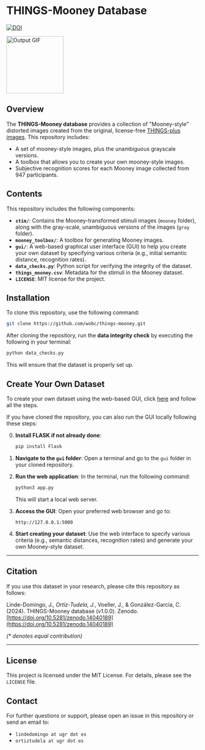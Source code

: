 
# THINGS-Mooney Database

[![DOI](https://zenodo.org/badge/DOI/10.5281/zenodo.14040189.svg)](https://doi.org/10.5281/zenodo.14040189)

<img src="/mooney_toolbox/example.gif" alt="Output GIF" width="150"/>

## Overview
The **THINGS-Mooney database** provides a collection of "Mooney-style" distorted images created from the original, license-free [THINGS-plus images](https://osf.io/jum2f/). This repository includes:
- A set of mooney-style images, plus the unambiguous grayscale versions.
- A toolbox that allows you to create your own mooney-style images.
- Subjective recognition scores for each Mooney image collected from 947 participants.

## Contents
This repository includes the following components:
- **`stim/`**: Contains the Mooney-transformed stimuli images (`mooney` folder), along with the gray-scale, unambiguous versions of the images (`gray` folder).
- **`mooney_toolbox/`**: A toolbox for generating Mooney images.
- **`gui/`**: A web-based graphical user interface (GUI) to help you create your own dataset by specifying various criteria (e.g., initial semantic distance, recognition rates).
- **`data_checks.py`**: Python script for verifying the integrity of the dataset.
- **`things_mooney.csv`**: Metadata for the stimuli in the Mooney dataset.
- **`LICENSE`**: MIT license for the project.

## Installation
To clone this repository, use the following command:
```bash
git clone https://github.com/wobc/things-mooney.git
```

After cloning the repository, run the **data integrity check** by executing the following in your terminal:
```bash
python data_checks.py
```

This will ensure that the dataset is properly set up.

## Create Your Own Dataset

To create your own dataset using the web-based GUI, click [here](https://things-mooney.onrender.com/) and follow all the steps.

If you have cloned the repository, you can also run the GUI locally following these steps:

0. **Install FLASK if not already done**:
   ```bash
   pip install Flask
   ```

1. **Navigate to the `gui` folder**:
   Open a terminal and go to the `gui` folder in your cloned repository.

2. **Run the web application**:
   In the terminal, run the following command:
   ```bash
   python3 app.py
   ```
   This will start a local web server.

3. **Access the GUI**:
   Open your preferred web browser and go to:
   ```
   http://127.0.0.1:5000
   ```

4. **Start creating your dataset**:
   Use the web interface to specify various criteria (e.g., semantic distances, recognition rates) and generate your own Mooney-style dataset.

---

## Citation

If you use this dataset in your research, please cite this repository as follows:

Linde-Domingo, J.*, Ortiz-Tudela, J.*, Voeller, J., & González-García, C. (2024). THINGS-Mooney database (v1.0.0). Zenodo. [https://doi.org/10.5281/zenodo.14040189](https://doi.org/10.5281/zenodo.14040189)

_(* denotes equal contribution)_

---

## License
This project is licensed under the MIT License. For details, please see the `LICENSE` file.

## Contact
For further questions or support, please open an issue in this repository or send an email to:
- `lindedomingo at ugr dot es`
- `ortiztudela at ugr dot es`
